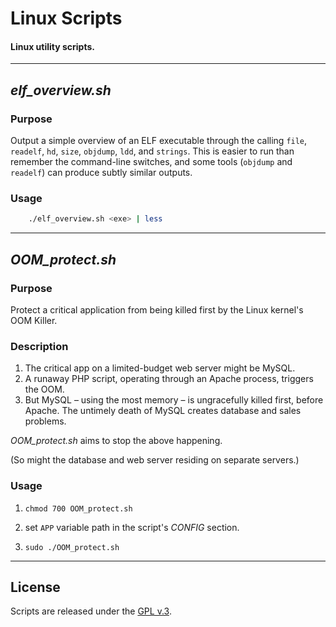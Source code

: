 
# Linux Scripts

#### Linux utility scripts.


---

## *elf_overview.sh*

### Purpose

Output a simple overview of an ELF executable through the calling `file`, `readelf`, `hd`, `size`, `objdump`, `ldd`, and `strings`. This is easier to run than remember the command-line switches, and some tools (`objdump` and `readelf`) can produce subtly similar outputs.


### Usage

```bash
    ./elf_overview.sh <exe> | less
```


---

## *OOM_protect.sh*

### Purpose

Protect a critical application from being killed first by the Linux kernel's OOM Killer.


### Description

1. The critical app on a limited-budget web server might be MySQL.
2. A runaway PHP script, operating through an Apache process, triggers the OOM.
3. But MySQL &ndash; using the most memory &ndash; is ungracefully killed first, before Apache. The untimely death of MySQL creates database and sales problems.

*OOM_protect.sh* aims to stop the above happening.

(So might the database and web server residing on separate servers.)


### Usage

1. `chmod 700 OOM_protect.sh`

2. set `APP` variable path in the script's *CONFIG* section.

3. `sudo ./OOM_protect.sh`

---


## License

Scripts are released under the [GPL v.3](https://www.gnu.org/licenses/gpl-3.0.html).
